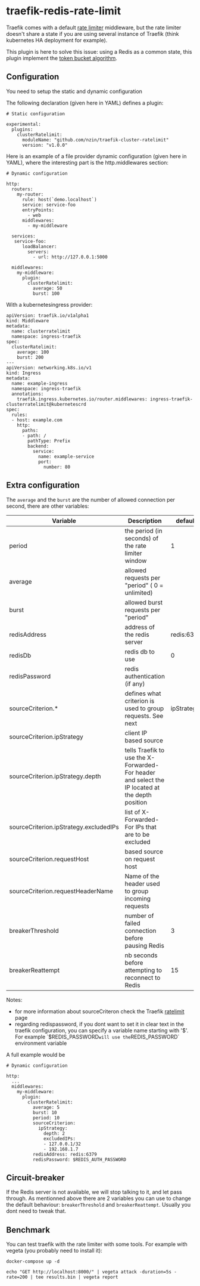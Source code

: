 # traefik-redis-rate-limit

Traefik comes with a default [rate limiter](https://doc.traefik.io/traefik/middlewares/http/ratelimit/) middleware, but the rate limiter doesn't share a state if you are using several instance of Traefik (think kubernetes HA deployment for example).

This plugin is here to solve this issue: using a Redis as a common state, this plugin implement the [token bucket algorithm](https://en.wikipedia.org/wiki/Token_bucket).

## Configuration

You need to setup the static and dynamic configuration

The following declaration (given here in YAML) defines a plugin:

```
# Static configuration

experimental:
  plugins:
    clusterRatelimit:
      moduleName: "github.com/nzin/traefik-cluster-ratelimit"
      version: "v1.0.0"
```

Here is an example of a file provider dynamic configuration (given here in YAML), where the interesting part is the http.middlewares section:

```
# Dynamic configuration

http:
  routers:
    my-router:
      rule: host(`demo.localhost`)
      service: service-foo
      entryPoints:
        - web
      middlewares:
        - my-middleware

  services:
   service-foo:
      loadBalancer:
        servers:
          - url: http://127.0.0.1:5000
  
  middlewares:
    my-middleware:
      plugin:
        clusterRatelimit:
          average: 50
          burst: 100
```

With a kubernetesingress provider:

```
apiVersion: traefik.io/v1alpha1
kind: Middleware
metadata:
  name: clusterratelimit
  namespace: ingress-traefik
spec:
  clusterRatelimit:
    average: 100
    burst: 200
---
apiVersion: networking.k8s.io/v1
kind: Ingress
metadata:
  name: example-ingress
  namespace: ingress-traefik
  annotations:
    traefik.ingress.kubernetes.io/router.middlewares: ingress-traefik-clusterratelimit@kubernetescrd
spec:
  rules:
  - host: example.com
    http:
      paths:
      - path: /
        pathType: Prefix
        backend:
          service:
            name: example-service
            port:
              number: 80
```

## Extra configuration

The `average` and the `burst` are the number of allowed connection per second, there are other variables:

| Variable                    | Description                                        | default    |
|-----------------------------|----------------------------------------------------|------------|
| period                      | the period (in seconds) of the rate limiter window | 1          |
| average                     | allowed requests per "period" ( 0 = unlimited)     |            |
| burst                       | allowed burst requests per "period"                |            |
| redisAddress                | address of the redis server                        | redis:6379 |
| redisDb                     | redis db to use                                    | 0          |
| redisPassword               | redis authentication (if any)                      |            |
| sourceCriterion.*           | defines what criterion is used to group requests. See next | ipStrategy |
| sourceCriterion.ipStrategy  | client IP based source                             |            |
| sourceCriterion.ipStrategy.depth | tells Traefik to use the X-Forwarded-For header and select the IP located at the depth position |    |
| sourceCriterion.ipStrategy.excludedIPs | list of X-Forwarded-For IPs that are to be excluded | |
| sourceCriterion.requestHost | based source on request host                       |            |
| sourceCriterion.requestHeaderName | Name of the header used to group incoming requests|       |
| breakerThreshold            | number of failed connection before pausing Redis   | 3          |
| breakerReattempt            | nb seconds before attempting to reconnect to Redis | 15         |

Notes:
- for more information about sourceCriteron check the Traefik [ratelimit](https://doc.traefik.io/traefik/middlewares/http/ratelimit/) page
- regarding redispassword, if you dont want to set it in clear text in the traefik configuration, you can specify a variable name starting with '$'. For example `$REDIS_PASSWORD` will use the `REDIS_PASSWORD` environment variable

A full example would be

```
# Dynamic configuration

http:
  ...
  middlewares:
    my-middleware:
      plugin:
        clusterRatelimit:
          average: 5
          burst: 10
          period: 10
          sourceCriterion:
            ipStrategy:
              depth: 2
              excludedIPs:
              - 127.0.0.1/32
              - 192.168.1.7          
          redisAddress: redis:6379
          redisPassword: $REDIS_AUTH_PASSWORD
```

## Circuit-breaker

If the Redis server is not available, we will stop talking to it, and let pass through.
As mentionned above there are 2 variables you can use to change the default behaviour: `breakerThreshold` and `breakerReattempt`. Usually you dont need to tweak that.

## Benchmark

You can test traefik with the rate limiter with some tools. For example with vegeta (you probably need to install it):
```
docker-compose up -d

echo "GET http://localhost:8000/" | vegeta attack -duration=5s -rate=200 | tee results.bin | vegeta report
```
